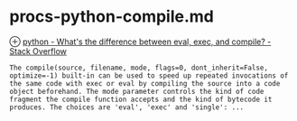 # procs-python-compile.md
⊕ [python - What's the difference between eval, exec, and compile? - Stack Overflow](https://stackoverflow.com/questions/2220699/whats-the-difference-between-eval-exec-and-compile)

    The compile(source, filename, mode, flags=0, dont_inherit=False, optimize=-1) built-in can be used to speed up repeated invocations of the same code with exec or eval by compiling the source into a code object beforehand. The mode parameter controls the kind of code fragment the compile function accepts and the kind of bytecode it produces. The choices are 'eval', 'exec' and 'single': ...

    

